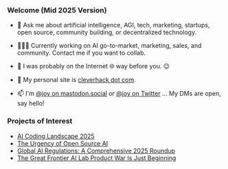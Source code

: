 ### Welcome (Mid 2025 Version)

- 💬 Ask me about artificial intelligence, AGI, tech, marketing, startups, open source, community building, or decentralized technology.  

- 👩🏻‍💻 Currently working on AI go-to-market, marketing, sales, and community. Contact me if you want to collab.  

- 📜 I was probably on the Internet 🌐 way before you. 😉   

- 🔗 My personal site is [cleverhack dot com](https://cleverhack.com).   

- 📫 I'm [@joy on mastodon.social](https://mastodon.social/@joy) or [@joy on Twitter](https://twitter.com/joy) ... My DMs are open, say hello!  


### Projects of Interest

- [AI Coding Landscape 2025](https://cleverhack.com/ai-coding-landscape)
- [The Urgency of Open Source AI](https://cleverhack.com/the-urgency-of-open-source-ai)
- [Global AI Regulations: A Comprehensive 2025 Roundup](https://cleverhack.com/global-ai-regulations-a-comprehensive-2025-roundup)
- [The Great Frontier AI Lab Product War Is Just Beginning](https://cleverhack.com/the-great-frontier-ai-lab-product-war-is-just-beginning)







<!--
**joylarkin/joylarkin** is a ✨ _special_ ✨ repository because its `README.md` (this file) appears on your GitHub profile.

Here are some ideas to get you started:


-->
